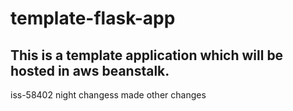 # template-flask-app

## This is a template application which will be hosted in aws beanstalk. 
iss-58402
night changess
made other changes
